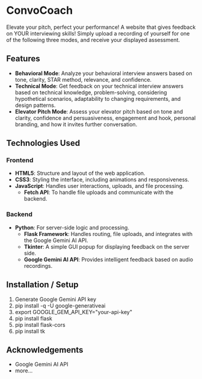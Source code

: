 # ConvoCoach
Elevate your pitch, perfect your performance!
A website that gives feedback on YOUR interviewing skills! Simply upload a recording of yourself for one of the following three modes, and receive your displayed assessment.

## Features

- **Behavioral Mode**: Analyze your behavioral interview answers based on tone, clarity, STAR method, relevance, and confidence.
- **Technical Mode**: Get feedback on your technical interview answers based on technical knowledge, problem-solving, considering hypothetical scenarios, adaptability to changing requirements, and design patterns.
- **Elevator Pitch Mode**: Assess your elevator pitch based on tone and clarity, confidence and persuasiveness, engagement and hook, personal branding, and how it invites further conversation.

## Technologies Used

### Frontend
- **HTML5**: Structure and layout of the web application.
- **CSS3**: Styling the interface, including animations and responsiveness.
- **JavaScript**: Handles user interactions, uploads, and file processing.
  - **Fetch API**: To handle file uploads and communicate with the backend.

### Backend
- **Python**: For server-side logic and processing.
  - **Flask Framework**: Handles routing, file uploads, and integrates with the Google Gemini AI API.
  - **Tkinter**: A simple GUI popup for displaying feedback on the server side.
  - **Google Gemini AI API**: Provides intelligent feedback based on audio recordings.

## Installation / Setup
1. Generate Google Gemini API key
2. pip install -q -U google-generativeai
3. export GOOGLE_GEM_API_KEY="your-api-key"
4. pip install flask
5. pip install flask-cors
6. pip install tk

## Acknowledgements
- Google Gemini AI API
- more...
